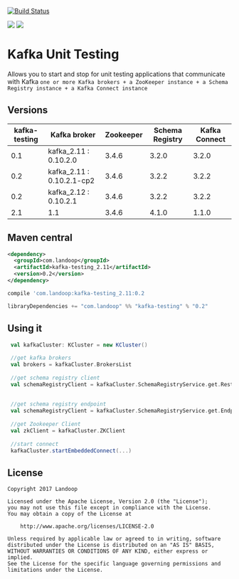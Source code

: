 [![Build Status](https://travis-ci.org/Landoop/kafka-testing.svg?branch=master)](https://travis-ci.org/Landoop/kafka-testing) 

[<img src="https://img.shields.io/maven-central/v/com.landoop/kafka-testing_2.11.svg?label=latest%20release%20for%20Scala%202.11"/>](http://search.maven.org/#search%7Cga%7C1%7Ckafka-testing_2.11)
[<img src="https://img.shields.io/maven-central/v/com.landoop/kafka-testing_2.12.svg?label=latest%20release%20for%20Scala%202.12"/>](http://search.maven.org/#search%7Cga%7C1%7Ckafka-testing_2.12)

# Kafka Unit Testing

Allows you to start and stop for unit testing applications that communicate with Kafka `one or more Kafka brokers + a ZooKeeper instance + a Schema Registry instance + a Kafka Connect instance`

## Versions

| kafka-testing | Kafka broker              | Zookeeper | Schema Registry | Kafka Connect |
|---------------|---------------------------|-----------| ----------------| --------------|
| 0.1           | kafka_2.11 : 0.10.2.0     | 3.4.6     |           3.2.0 |         3.2.0 |
| 0.2           | kafka_2.11 : 0.10.2.1-cp2 | 3.4.6     |           3.2.2 |         3.2.2 |
| 0.2           | kafka_2.12 : 0.10.2.1     | 3.4.6     |           3.2.2 |         3.2.2 |
| 2.1           | 1.1                       | 3.4.6     |           4.1.0 |         1.1.0 |

## Maven central

```xml
<dependency>
  <groupId>com.landoop</groupId>
  <artifactId>kafka-testing_2.11</artifactId>
  <version>0.2</version>
</dependency>
```

```gradle
compile 'com.landoop:kafka-testing_2.11:0.2
```

```sbt
libraryDependencies += "com.landoop" %% "kafka-testing" % "0.2"
```

## Using it

```scala
 val kafkaCluster: KCluster = new KCluster()
 
 //get kafka brokers
 val brokers = kafkaCluster.BrokersList
 
 //get schema registry client
 val schemaRegistryClient = kafkaCluster.SchemaRegistryService.get.RestClient
 
 
 //get schema registry endpoint
 val schemaRegistryClient = kafkaCluster.SchemaRegistryService.get.Endpoint
 
 //get Zookeeper Client
 val zkClient = kafkaCluster.ZKClient
 
 //start connect
 kafkaCluster.startEmbeddedConnect(...)
```

## License

```
Copyright 2017 Landoop

Licensed under the Apache License, Version 2.0 (the "License");
you may not use this file except in compliance with the License.
You may obtain a copy of the License at

    http://www.apache.org/licenses/LICENSE-2.0

Unless required by applicable law or agreed to in writing, software
distributed under the License is distributed on an "AS IS" BASIS,
WITHOUT WARRANTIES OR CONDITIONS OF ANY KIND, either express or implied.
See the License for the specific language governing permissions and
limitations under the License.
```
